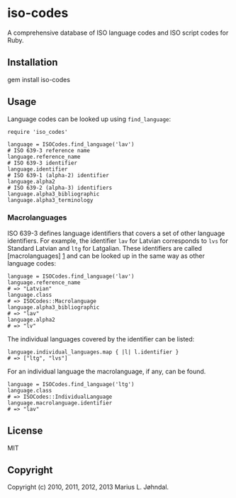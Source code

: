 # iso-codes

A comprehensive database of ISO language codes and ISO script codes for Ruby.

## Installation

   gem install iso-codes

## Usage

Language codes can be looked up using `find_language`:

    require 'iso_codes'

    language = ISOCodes.find_language('lav')
    # ISO 639-3 reference name
    language.reference_name
    # ISO 639-3 identifier
    language.identifier
    # ISO 639-1 (alpha-2) identifier
    language.alpha2
    # ISO 639-2 (alpha-3) identifiers
    language.alpha3_bibliographic
    language.alpha3_terminology

### Macrolanguages

ISO 639-3 defines language identifiers that covers a set of other language
identifiers. For example, the identifier `lav` for Latvian corresponds to `lvs`
for Standard Latvian and `ltg` for Latgalian. These identifiers are called
[macrolanguages] [1] and can be looked up in the same way as other language
codes:

    language = ISOCodes.find_language('lav')
    language.reference_name
    # => "Latvian"
    language.class
    # => ISOCodes::Macrolanguage
    language.alpha3_bibliographic
    # => "lav"
    language.alpha2
    # => "lv"

The individual languages covered by the identifier can be listed:

    language.individual_languages.map { |l| l.identifier }
    # => ["ltg", "lvs"]

For an individual language the macrolanguage, if any, can be found.

    language = ISOCodes.find_language('ltg')
    language.class
    # => ISOCodes::IndividualLanguage
    language.macrolanguage.identifier
    # => "lav"

## License

MIT

## Copyright

Copyright (c) 2010, 2011, 2012, 2013 Marius L. Jøhndal.

[1]: http://www.sil.org/iso639-3/scope.asp#M "Explanation of macrolanguages"

